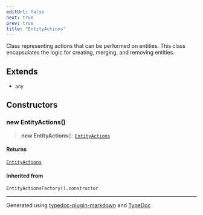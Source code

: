 ```yaml
---
editUrl: false
next: true
prev: true
title: "EntityActions"
---
```


Class representing actions that can be performed on entities.
This class encapsulates the logic for creating, merging, and removing entities.

## Extends

- `any`

## Constructors

### new EntityActions()

> **new EntityActions**(): [`EntityActions`](/api/namespaces/entitity/classes/entityactions/)

#### Returns

[`EntityActions`](/api/namespaces/entitity/classes/entityactions/)

#### Inherited from

`EntityActionsFactory().constructor`

***

Generated using [typedoc-plugin-markdown](https://www.npmjs.com/package/typedoc-plugin-markdown) and [TypeDoc](https://typedoc.org/)
